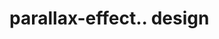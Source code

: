 # parallax-effect.. design                                                                                                                                                                                                                                                             
                                     

